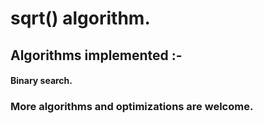# sqrt() algorithm.
## Algorithms implemented :-
#### Binary search.
### More algorithms and optimizations are welcome.
